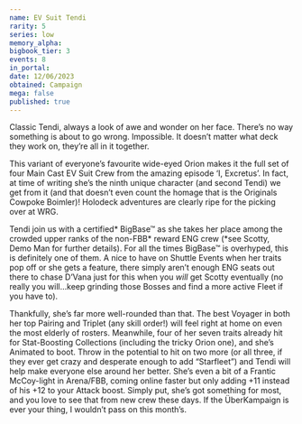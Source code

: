 ```yaml
---
name: EV Suit Tendi
rarity: 5
series: low
memory_alpha:
bigbook_tier: 3
events: 8
in_portal:
date: 12/06/2023
obtained: Campaign
mega: false
published: true
---
```


Classic Tendi, always a look of awe and wonder on her face. There’s no way something is about to go wrong. Impossible. It doesn’t matter what deck they work on, they’re all in it together.

This variant of everyone’s favourite wide-eyed Orion makes it the full set of four Main Cast EV Suit Crew from the amazing episode ‘I, Excretus’. In fact, at time of writing she’s the ninth unique character (and second Tendi) we get from it (and that doesn’t even count the homage that is the Originals Cowpoke Boimler)! Holodeck adventures are clearly ripe for the picking over at WRG.

Tendi join us with a certified* BigBase™ as she takes her place among the crowded upper ranks of the non-FBB* reward ENG crew (*see Scotty, Demo Man for further details). For all the times BigBase™ is overhyped, this is definitely one of them. A nice to have on Shuttle Events when her traits pop off or she gets a feature, there simply aren’t enough ENG seats out there to chase D’Vana just for this when you *will* get Scotty eventually (no really you will…keep grinding those Bosses and find a more active Fleet if you have to).

Thankfully, she’s far more well-rounded than that. The best Voyager in both her top Pairing and Triplet (any skill order!) will feel right at home on even the most elderly of rosters. Meanwhile, four of her seven traits already hit for Stat-Boosting Collections (including the tricky Orion one), and she’s Animated to boot. Throw in the potential to hit on two more (or all three, if they ever get crazy and desperate enough to add “Starfleet”) and Tendi will help make everyone else around her better. She’s even a bit of a Frantic McCoy-light in Arena/FBB, coming online faster but only adding +11 instead of his +12 to your Attack boost. Simply put, she’s got something for most, and you love to see that from new crew these days. If the ÜberKampaign is ever your thing, I wouldn’t pass on this month’s.
